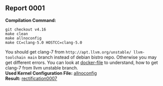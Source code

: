 ## Report 0001 ##
**Compilation Command:**   
```
git checkout v4.16
make clean
make allnoconfig
make CC=clang-5.0 HOSTCC=clang-5.0
```  
You should get clang-7 from ```http://apt.llvm.org/unstable/ llvm-toolchain main``` branch instead of debian bistro repo. Otherwise you may get different errors.
You can look at [docker-file](https://github.com/bulwahn/linux-kernel-analysis/blob/support-multiple-clang-versions/docker/kernel-clang-7-llvm-snapshot/Dockerfile) to understand, how to get clang-7 from llvm unstable branch.  
**Used Kernel Configuration File:** [allnoconfig](../../../config-files/v4.16/allnoconfig)   
**Result:**  [rectification0007](../../../rectification-reports/rectification0007.md)  

